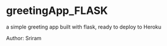 # greetingApp_FLASK
a simple greeting app built with flask, ready to deploy to Heroku


Author: Sriram
